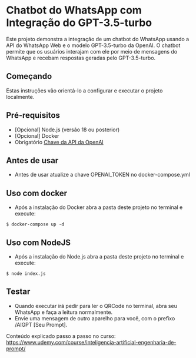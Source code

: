 # Chatbot do WhatsApp com Integração do GPT-3.5-turbo
Este projeto demonstra a integração de um chatbot do WhatsApp usando a API do WhatsApp Web e o modelo GPT-3.5-turbo da OpenAI. O chatbot permite que os usuários interajam com ele por meio de mensagens do WhatsApp e recebam respostas geradas pelo GPT-3.5-turbo.

## Começando
Estas instruções vão orientá-lo a configurar e executar o projeto localmente.

## Pré-requisitos
* [Opcional] Node.js (versão 18 ou posterior)
* [Opcional] Docker
* Obrigatório [Chave da API da OpenAI](https://platform.openai.com/account/api-keys)

## Antes de usar
* Antes de usar atualize a chave OPENAI_TOKEN no docker-compose.yml

## Uso com docker
* Após a instalação do Docker abra a pasta deste projeto no terminal e execute:
```
$ docker-compose up -d
```

## Uso com NodeJS
* Após a instalação do Node.js abra a pasta deste projeto no terminal e execute:
```
$ node index.js
```

## Testar
* Quando executar irá pedir para ler o QRCode no terminal, abra seu WhatsApp e faça a leitura normalmente.
* Envie uma mensagem de outro aparelho para você, com o prefixo /AIGPT [Seu Prompt].

Conteúdo explicado passo a passo no curso: https://www.udemy.com/course/inteligencia-artificial-engenharia-de-prompt/

